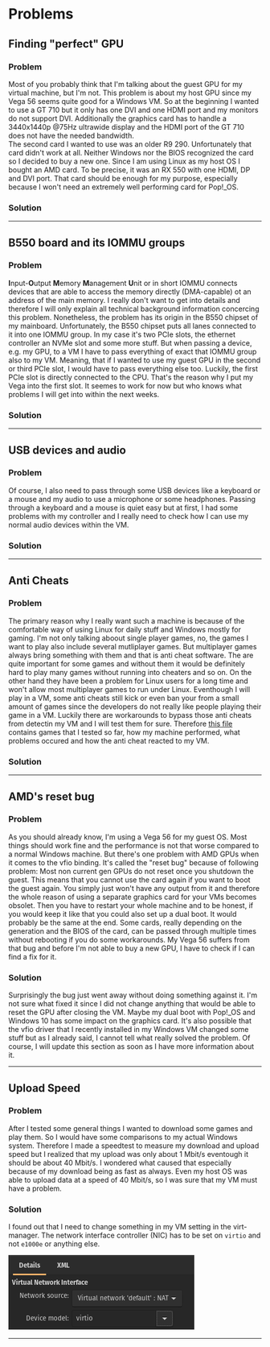 # Problems
## Finding "perfect" GPU
### **Problem**
Most of you probably think that I'm talking about the guest GPU for my virtual machine, but I'm not. This problem is about my host GPU since my Vega 56 seems quite good for a Windows VM. So at the beginning I wanted to use a GT 710 but it only has one DVI and one HDMI port and my monitors do not support DVI. Additionally the graphics card has to handle a 3440x1440p @75Hz ultrawide display and the HDMI port of the GT 710 does not have the needed bandwidth.  
The second card I wanted to use was an older R9 290. Unfortunately that card didn't work at all. Neither Windows nor the BIOS recognized the card so I decided to buy a new one. Since I am using Linux as my host OS I bought an AMD card. To be precise, it was an RX 550 with one HDMI, DP and DVI port. That card should be enough for my purpose, especially because I won't need an extremely well performing card for Pop!_OS.
### **Solution**

---

## B550 board and its IOMMU groups
### **Problem**
**I**nput-**O**utput **M**emory **M**anagement **U**nit or in short IOMMU connects devices that are able to access the memory directly (DMA-capable) ot an address of the main memory. I really don't want to get into details and therefore I will only explain all technical background information concercing this problem.
Nonetheless, the problem has its origin in the B550 chipset of my mainboard. Unfortunately, the B550 chipset
puts all lanes connected to it into one IOMMU group. In my case it's two PCIe slots, the ethernet controller an NVMe slot and some more stuff. But when passing a device, e.g. my GPU, to a VM I have to pass everything of exact that IOMMU group also to my VM. Meaning, that if I wanted to use my guest GPU in the second or third PCIe slot, I would have to pass everything else too. Luckily, the first PCIe slot is directly connected to the CPU. That's the reason why I put my Vega into the first slot. It seemes to work for now but who knows what problems I will get into within the next weeks.
### **Solution**

---

## USB devices and audio
### **Problem**
Of course, I also need to pass through some USB devices like a keyboard or a mouse and my audio to use a microphone or
some headphones. Passing through a keyboard and a mouse is quiet easy but at first, I had some problems with my
controller and I really need to check how I can use my normal audio devices within the VM.
### **Solution**

---

## Anti Cheats
### **Problem**
The primary reason why I really want such a machine is because of the comfortable way of using Linux for daily stuff
and Windows mostly for gaming. I'm not only talking aboout single player games, no, the games I want to play also
include several mutliplayer games. But multiplayer games always bring something with them and that is anti cheat
software. The are quite important for some games and without them it would be definitely hard to play many games
without running into cheaters and so on. On the other hand they have been a problem for Linux users for a long time
and won't allow most multiplayer games to run under Linux. Eventhough I will play in a VM, some anti cheats still
kick or even ban your from a small amount of games since the developers do not really like people playing their
game in a VM. Luckily there are workarounds to bypass those anti cheats from detectin my VM and I will test them for
sure. Therefore [this file](games.md) contains games that I tested so far, how my machine performed, what problems
occured and how the anti cheat reacted to my VM.
### **Solution**

---

## AMD's reset bug
### **Problem**
As you should already know, I'm using a Vega 56 for my guest OS. Most things should work fine and the performance is 
not that worse compared to a normal Windows machine. But there's one problem with AMD GPUs when it comes to the vfio
binding. It's called the "reset bug" because of following problem: Most non current gen GPUs do not reset once you
shutdown the guest. This means that you cannot use the card again if you want to boot the guest again. You simply just
won't have any output from it and therefore the whole reason of using a separate graphics card for your VMs becomes
obsolet. Then you have to restart your whole machine and to be honest, if you would keep it like that you could also
set up a dual boot. It would probably be the same at the end. Some cards, really depending on the generation and the
BIOS of the card, can be passed through multiple times without rebooting if you do some workarounds. My Vega 56 suffers from that bug and before I'm not able to buy a new GPU, I have to check if I can find a fix for it.
### **Solution**
Surprisingly the bug just went away without doing something against it. I'm not sure what fixed it since I did not
change anything that would be able to reset the GPU after closing the VM. Maybe my dual boot with Pop!_OS and
Windows 10 has some impact on the graphics card. It's also possible that the vfio driver that I recently
installed in my Windows VM changed some stuff but as I already said, I cannot tell what really solved the problem.
Of course, I will update this section as soon as I have more information about it.

---

## Upload Speed
### **Problem**
After I tested some general things I wanted to download some games and play them. So I would have some comparisons
to my actual Windows system. Therefore I made a speedtest to measure my download and upload speed but I realized
that my upload was only about 1 Mbit/s eventough it should be about 40 Mbit/s. I wondered what caused that
especially because of my download being as fast as always. Even my host OS was able to upload data at a speed
of 40 Mbit/s, so I was sure that my VM must have a problem.
### **Solution**
I found out that I need to change something in my VM setting in the virt-manager. The network interface controller
(NIC) has to be set on ``virtio`` and not ``e1000e`` or anything else.

![](resources/upload_speed.png)

---

